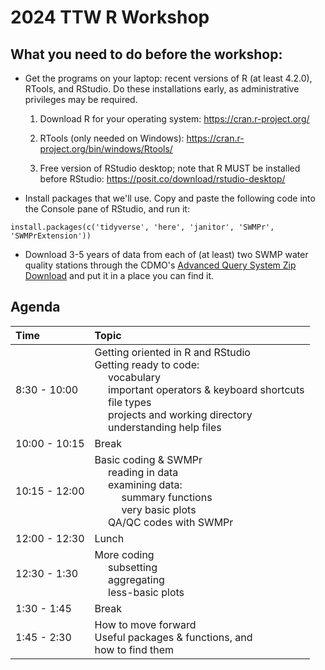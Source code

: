 # 2024 TTW R Workshop

## What you need to do before the workshop:

-   Get the programs on your laptop: recent versions of R (at least 4.2.0), RTools, and RStudio. Do these installations early, as administrative privileges may be required.

    1.  Download R for your operating system: <https://cran.r-project.org/>

    2.  RTools (only needed on Windows): <https://cran.r-project.org/bin/windows/Rtools/>

    3.  Free version of RStudio desktop; note that R MUST be installed before RStudio: <https://posit.co/download/rstudio-desktop/>

-   Install packages that we'll use. Copy and paste the following code into the Console pane of RStudio, and run it:

```         
install.packages(c('tidyverse', 'here', 'janitor', 'SWMPr', 'SWMPrExtension'))
```

-   Download 3-5 years of data from each of (at least) two SWMP water quality stations through the CDMO's [Advanced Query System Zip Download](https://cdmo.baruch.sc.edu/aqs/zips.cfm) and put it in a place you can find it.

## Agenda

| Time          | Topic                                                                                                                                                                                           |
|:---------------------|:-------------------------------------------------|
| 8:30 - 10:00  | Getting oriented in R and RStudio <br> Getting ready to code: <br>      vocabulary <br>      important operators & keyboard shortcuts <br>      file types <br>      projects and working directory <br>      understanding help files|
| 10:00 - 10:15 | Break|
| 10:15 - 12:00 | Basic coding & SWMPr <br>      reading in data <br>      examining data: <br>           summary functions <br>           very basic plots <br>      QA/QC codes with SWMPr  |
| 12:00 - 12:30 | Lunch  |
| 12:30 - 1:30  | More coding <br>      subsetting <br>      aggregating <br>      less-basic plots |
| 1:30 - 1:45   | Break |
| 1:45 - 2:30   | How to move forward <br> Useful packages & functions, and <br> how to find them|


